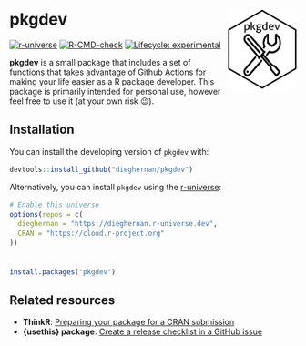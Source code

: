 
<!-- README.md is generated from README.Rmd. Please edit that file -->

# pkgdev <img src="man/figures/logo.png" align="right" width="120"/>

<!-- badges: start -->

[![r-universe](https://dieghernan.r-universe.dev/badges/pkgdev)](https://dieghernan.r-universe.dev/)
[![R-CMD-check](https://github.com/dieghernan/pkgdev/actions/workflows/check-full.yaml/badge.svg)](https://github.com/dieghernan/pkgdev/actions/workflows/check-full.yaml)
[![Lifecycle:
experimental](https://img.shields.io/badge/lifecycle-experimental-orange.svg)](https://lifecycle.r-lib.org/articles/stages.html#experimental)
<!-- badges: end -->

**pkgdev** is a small package that includes a set of functions that
takes advantage of Github Actions for making your life easier as a R
package developer. This package is primarily intended for personal use,
however feel free to use it (at your own risk :wink:).

## Installation

You can install the developing version of `pkgdev` with:

``` r
devtools::install_github("dieghernan/pkgdev")
```

Alternatively, you can install `pkgdev` using the
[r-universe](https://dieghernan.r-universe.dev/ui#builds):

``` r
# Enable this universe
options(repos = c(
  dieghernan = "https://dieghernan.r-universe.dev",
  CRAN = "https://cloud.r-project.org"
))


install.packages("pkgdev")
```

## Related resources

  - **ThinkR**: [Preparing your package for a CRAN
    submission](https://github.com/ThinkR-open/prepare-for-cran)
  - **{usethis} package**: [Create a release checklist in a GitHub
    issue](https://usethis.r-lib.org/reference/use_release_issue.html)
